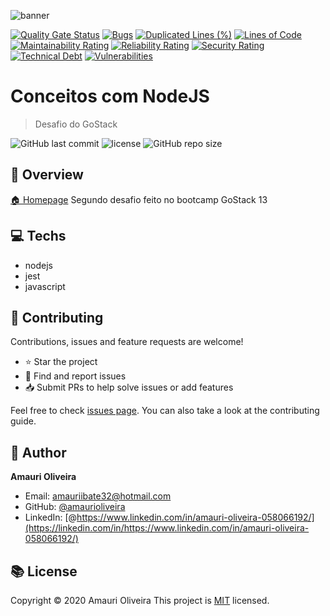   ![banner](https://i.imgur.com/r52O4rf.png)

[![Quality Gate Status](https://sonarcloud.io/api/project_badges/measure?project=AmauriOliveira_conceitos-node-goStack&metric=alert_status)](https://sonarcloud.io/dashboard?id=AmauriOliveira_conceitos-node-goStack)
[![Bugs](https://sonarcloud.io/api/project_badges/measure?project=AmauriOliveira_conceitos-node-goStack&metric=bugs)](https://sonarcloud.io/dashboard?id=AmauriOliveira_conceitos-node-goStack)
[![Duplicated Lines (%)](https://sonarcloud.io/api/project_badges/measure?project=AmauriOliveira_conceitos-node-goStack&metric=duplicated_lines_density)](https://sonarcloud.io/dashboard?id=AmauriOliveira_conceitos-node-goStack)
[![Lines of Code](https://sonarcloud.io/api/project_badges/measure?project=AmauriOliveira_conceitos-node-goStack&metric=ncloc)](https://sonarcloud.io/dashboard?id=AmauriOliveira_conceitos-node-goStack)
[![Maintainability Rating](https://sonarcloud.io/api/project_badges/measure?project=AmauriOliveira_conceitos-node-goStack&metric=sqale_rating)](https://sonarcloud.io/dashboard?id=AmauriOliveira_conceitos-node-goStack)
[![Reliability Rating](https://sonarcloud.io/api/project_badges/measure?project=AmauriOliveira_conceitos-node-goStack&metric=reliability_rating)](https://sonarcloud.io/dashboard?id=AmauriOliveira_conceitos-node-goStack)
[![Security Rating](https://sonarcloud.io/api/project_badges/measure?project=AmauriOliveira_conceitos-node-goStack&metric=security_rating)](https://sonarcloud.io/dashboard?id=AmauriOliveira_conceitos-node-goStack)
[![Technical Debt](https://sonarcloud.io/api/project_badges/measure?project=AmauriOliveira_conceitos-node-goStack&metric=sqale_index)](https://sonarcloud.io/dashboard?id=AmauriOliveira_conceitos-node-goStack)
[![Vulnerabilities](https://sonarcloud.io/api/project_badges/measure?project=AmauriOliveira_conceitos-node-goStack&metric=vulnerabilities)](https://sonarcloud.io/dashboard?id=AmauriOliveira_conceitos-node-goStack)

# Conceitos com NodeJS

> Desafio do GoStack

![GitHub last commit](https://img.shields.io/github/last-commit/amaurioliveira/https://github.com/AmauriOliveira/conceitos-node-goStack)
![license](https://img.shields.io/github/license/amaurioliveira/https://github.com/AmauriOliveira/conceitos-node-goStack)
![GitHub repo size](https://img.shields.io/github/repo-size/amaurioliveira/https://github.com/AmauriOliveira/conceitos-node-goStack)

## :telescope: Overview

  [🏠 Homepage](https://github.com/AmauriOliveira/conceitos-node-goStack)
Segundo desafio feito no bootcamp GoStack 13
## :computer: Techs
  
- nodejs
- jest
- javascript



## :star2: Contributing

Contributions, issues and feature requests are welcome!

- ⭐️ Star the project
- 🐛 Find and report issues
- 📥 Submit PRs to help solve issues or add features

Feel free to check [issues page](https://github.com/amaurioliveira/https://github.com/AmauriOliveira/conceitos-node-goStack/issues). You can also take a look at the contributing guide.

## :bow: Author

**Amauri Oliveira** 
* Email: amauriibate32@hotmail.com
* GitHub: [@amaurioliveira](https://github.com/amaurioliveira)
* LinkedIn: [@https://www.linkedin.com/in/amauri-oliveira-058066192/](https://linkedin.com/in/https://www.linkedin.com/in/amauri-oliveira-058066192/)

## :books: License

Copyright © 2020 Amauri Oliveira
This project is [MIT](license) licensed.